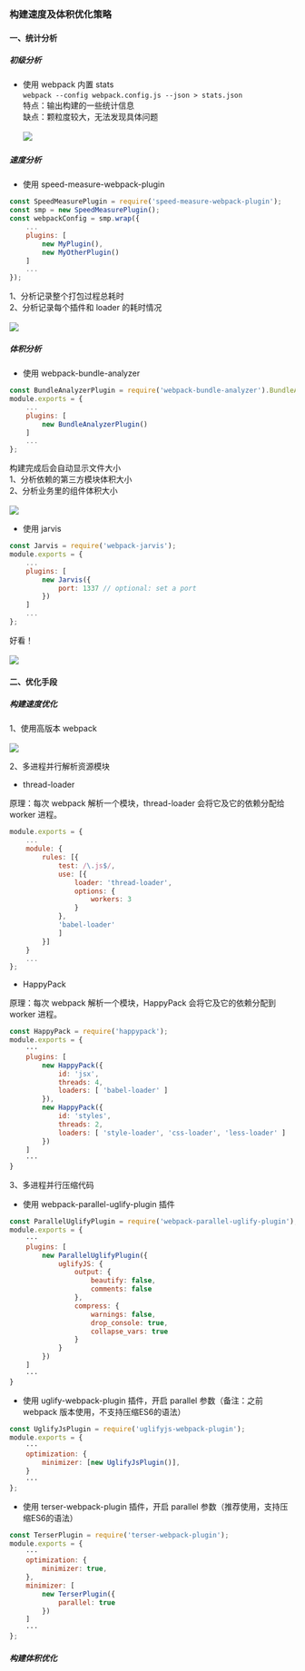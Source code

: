 ### 构建速度及体积优化策略

#### 一、统计分析

##### 初级分析
- 使用 webpack 内置 stats<br>
``webpack --config webpack.config.js --json > stats.json``<br>
特点：输出构建的一些统计信息<br>
缺点：颗粒度较大，无法发现具体问题<br><br>
![](https://user-images.githubusercontent.com/17866208/90353592-313d7f80-e079-11ea-951a-01b357551ba0.png)

##### 速度分析
- 使用 speed-measure-webpack-plugin<br>
```javascript
const SpeedMeasurePlugin = require('speed-measure-webpack-plugin');
const smp = new SpeedMeasurePlugin();
const webpackConfig = smp.wrap({
    ...
    plugins: [
        new MyPlugin(),
        new MyOtherPlugin()
    ]
    ...
});
```
1、分析记录整个打包过程总耗时<br>
2、分析记录每个插件和 loader 的耗时情况<br><br>
![](https://user-images.githubusercontent.com/17866208/90364067-58ef1080-e096-11ea-9d25-50bb3796502c.png)

##### 体积分析
- 使用 webpack-bundle-analyzer<br>
```javascript
const BundleAnalyzerPlugin = require('webpack-bundle-analyzer').BundleAnalyzerPlugin;
module.exports = {
    ...
    plugins: [
        new BundleAnalyzerPlugin()
    ]
    ...
};
```
构建完成后会自动显示文件大小<br>
1、分析依赖的第三方模块体积大小<br>
2、分析业务里的组件体积大小<br><br>
![](https://cloud.githubusercontent.com/assets/302213/20628702/93f72404-b338-11e6-92d4-9a365550a701.gif)

- 使用 jarvis<br>
```javascript
const Jarvis = require('webpack-jarvis');
module.exports = {
    ...
    plugins: [
        new Jarvis({
            port: 1337 // optional: set a port
        })
    ]
    ...
};
```
好看！<br><br>
![](https://user-images.githubusercontent.com/17866208/89979103-83f5f080-dca1-11ea-8d64-cea6ea7c7b38.png)

#### 二、优化手段

##### 构建速度优化
1、使用高版本 webpack<br><br>
![](https://user-images.githubusercontent.com/17866208/90355412-d6a72200-e07e-11ea-8700-9ea26d96ab78.png)

2、多进程并行解析资源模块<br>
- thread-loader

原理：每次 webpack 解析一个模块，thread-loader 会将它及它的依赖分配给 worker 进程。
```javascript
module.exports = {
    ...
    module: {
        rules: [{
            test: /\.js$/,
            use: [{
                loader: 'thread-loader',
                options: {
                    workers: 3
                }
            },
            'babel-loader'
            ]
        }]
    }
    ...
};
```

- HappyPack

原理：每次 webpack 解析一个模块，HappyPack 会将它及它的依赖分配到 worker 进程。
```javascript
const HappyPack = require('happypack');
module.exports = {
    ···
    plugins: [
        new HappyPack({
            id: 'jsx',
            threads: 4,
            loaders: [ 'babel-loader' ]
        }),
        new HappyPack({
            id: 'styles',
            threads: 2,
            loaders: [ 'style-loader', 'css-loader', 'less-loader' ]
        })
    ]
    ···
}
```

3、多进程并行压缩代码<br>
- 使用 webpack-parallel-uglify-plugin 插件
```javascript
const ParallelUglifyPlugin = require('webpack-parallel-uglify-plugin');
module.exports = {
    ···
    plugins: [
        new ParallelUglifyPlugin({
            uglifyJS: {
                output: {
                    beautify: false,
                    comments: false
                },
                compress: {
                    warnings: false,
                    drop_console: true,
                    collapse_vars: true
                }
            }
        })
    ]
    ···
}
```

- 使用 uglify-webpack-plugin 插件，开启 parallel 参数（备注：之前 webpack 版本使用，不支持压缩ES6的语法）
```javascript
const UglifyJsPlugin = require('uglifyjs-webpack-plugin');
module.exports = {
    ···
    optimization: {
        minimizer: [new UglifyJsPlugin()],
    }
    ···
};
```

- 使用 terser-webpack-plugin 插件，开启 parallel 参数（推荐使用，支持压缩ES6的语法）
```javascript
const TerserPlugin = require('terser-webpack-plugin');
module.exports = {
    ···
    optimization: {
        minimizer: true,
    },
    minimizer: [
        new TerserPlugin({
            parallel: true
        })
    ]
    ···
};
```

##### 构建体积优化
